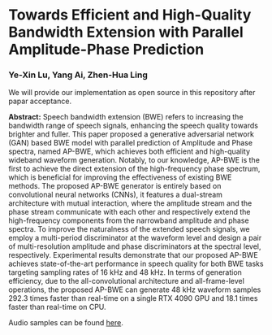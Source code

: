 # Towards Efficient and High-Quality Bandwidth Extension with Parallel Amplitude-Phase Prediction
### Ye-Xin Lu, Yang Ai, Zhen-Hua Ling
We will provide our implementation as open source in this repository after papar acceptance.

**Abstract:** 
Speech bandwidth extension (BWE) refers to increasing the bandwidth range of speech signals, enhancing the speech quality towards brighter and fuller. This paper proposed a generative adversarial network (GAN) based BWE model with parallel prediction of Amplitude and Phase spectra, named AP-BWE, which achieves both efficient and high-quality wideband waveform generation. Notably, to our knowledge, AP-BWE is the first to achieve the direct extension of the high-frequency phase spectrum, which is beneficial for improving the effectiveness of existing BWE methods. The proposed AP-BWE generator is entirely based on convolutional neural networks (CNNs), it features a dual-stream architecture with mutual interaction, where the amplitude stream and the phase stream communicate with each other and respectively extend the high-frequency components from the narrowband amplitude and phase spectra. To improve the naturalness of the extended speech signals, we employ a multi-period discriminator at the waveform level and design a pair of multi-resolution amplitude and phase discriminators at the spectral level, respectively. Experimental results demonstrate that our proposed AP-BWE achieves state-of-the-art performance in speech quality for both BWE tasks targeting sampling rates of 16 kHz and 48 kHz. In terms of generation efficiency, due to the all-convolutional architecture and all-frame-level operations, the proposed AP-BWE can generate 48 kHz waveform samples 292.3 times faster than real-time on a single RTX 4090 GPU and 18.1 times faster than real-time on CPU.

Audio samples can be found [here](http://yxlu-0102.github.io/AP-BWE).

